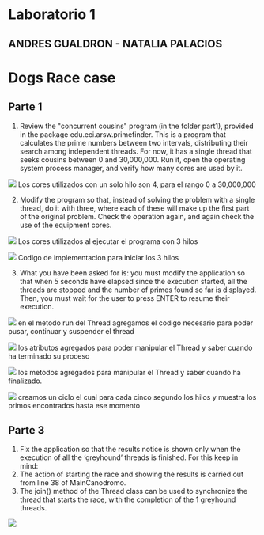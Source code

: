 # Laboratorio 1

## ANDRES GUALDRON - NATALIA PALACIOS

# Dogs Race case

## Parte 1

1. Review the "concurrent cousins" program (in the folder part1), provided in the package edu.eci.arsw.primefinder. This is a program that calculates the prime numbers between two intervals, distributing their search among independent threads. For now, it has a single thread that seeks cousins ​​between 0 and 30,000,000. Run it, open the operating system process manager, and verify how many cores are used by it.

![](https://raw.githubusercontent.com/AndresFelipeGualdron/DogsRace/master/parte1/img/1.PNG)
Los cores utilizados con un solo hilo son 4, para el rango 0 a 30,000,000

2. Modify the program so that, instead of solving the problem with a single thread, do it with three, where each of these will make up the first part of the original problem. Check the operation again, and again check the use of the equipment cores.

![](https://raw.githubusercontent.com/AndresFelipeGualdron/DogsRace/master/parte1/img/2.PNG)
Los cores utilizados al ejecutar el programa con 3 hilos

![](https://raw.githubusercontent.com/AndresFelipeGualdron/DogsRace/master/parte1/img/3.PNG)
Codigo de implementacion para iniciar los 3 hilos

3. What you have been asked for is: you must modify the application so that when 5 seconds have elapsed since the execution started, all the threads are stopped and the number of primes ​​found so far is displayed. Then, you must wait for the user to press ENTER to resume their execution.

![](https://raw.githubusercontent.com/AndresFelipeGualdron/DogsRace/master/parte1/img/4.PNG)
en el metodo run del Thread agregamos el codigo necesario para poder pusar, continuar y suspender el thread

![](https://raw.githubusercontent.com/AndresFelipeGualdron/DogsRace/master/parte1/img/5.PNG)
los atributos agregados para poder manipular el Thread y saber cuando ha terminado su proceso

![](https://raw.githubusercontent.com/AndresFelipeGualdron/DogsRace/master/parte1/img/6.PNG)
los metodos agregados para manipular el Thread y saber cuando ha finalizado.

![](https://raw.githubusercontent.com/AndresFelipeGualdron/DogsRace/master/parte1/img/7.PNG)
creamos un ciclo el cual para cada cinco segundo los hilos y muestra los primos encontrados hasta ese momento

## Parte 3

1. Fix the application so that the results notice is shown only when the execution of all the ‘greyhound’ threads is finished. For this keep in mind:
  1. The action of starting the race and showing the results is carried out from line 38 of MainCanodromo.
  2. The join() method of the Thread class can be used to synchronize the thread that starts the race, with the completion of the 1   greyhound threads.

![](https://raw.githubusercontent.com/AndresFelipeGualdron/DogsRace/master/parte2/img/1.PNG)
